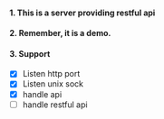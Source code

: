 #### 1. This is a server providing restful api
#### 2. Remember, it is a demo.
#### 3. Support

- [x] Listen http port
- [x] Listen unix sock
- [x] handle api
- [ ] handle restful api
